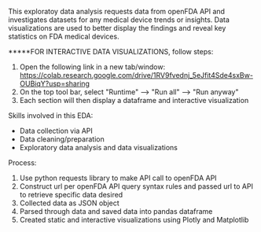 This exploratoy data analysis requests data from openFDA API and investigates datasets for any medical device trends or insights. Data visualizations are used to better display the findings and reveal key statistics on FDA medical devices.

*****FOR INTERACTIVE DATA VISUALIZATIONS, follow steps:
1. Open the following link in a new tab/window: https://colab.research.google.com/drive/1RV9fvednj_5eJfit4Sde4sxBw-OUBiqY?usp=sharing
2. On the top tool bar, select "Runtime" --> "Run all" --> "Run anyway"
3. Each section will then display a dataframe and interactive visualization

Skills involved in this EDA:
- Data collection via API
- Data cleaning/preparation
- Exploratory data analysis and data visualizations

Process:
1. Use python requests library to make API call to openFDA API
2. Construct url per openFDA API query syntax rules and passed url to API to retrieve specific data desired
3. Collected data as JSON object
4. Parsed through data and saved data into pandas dataframe
5. Created static and interactive visualizations using Plotly and Matplotlib
